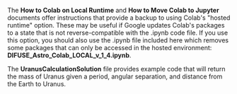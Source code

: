 The **How to Colab on Local Runtime** and **How to Move Colab to Jupyter** documents offer instructions that provide a backup to using Colab's "hosted runtime" option. These may be useful if Google updates Colab's packages to a state that is not reverse-compatible with the .ipynb code file. If you use this option, you should also use the .ipynb file included here which removes some packages that can only be accessed in the hosted environment: **DIFUSE_Astro_Colab_LOCAL_v_1_4.ipynb**.

The **UranusCalculationSolution** file provides example code that will return the mass of Uranus given a period, angular separation, and distance from the Earth to Uranus. 
